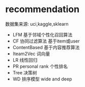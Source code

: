 #  recommendation 
  数据集来源:  uci,kaggle,sklearn
- LFM    基于邻域个性化召回算法
- CF     协同过滤算法   基于item或user
- ContentBased  基于内容推荐算法
- Iteam2Vec     词向量
- LR   线性回归
- PR  personal rank 个性排名
- Tree 决策树
- WD   排序模型  wide and deep

